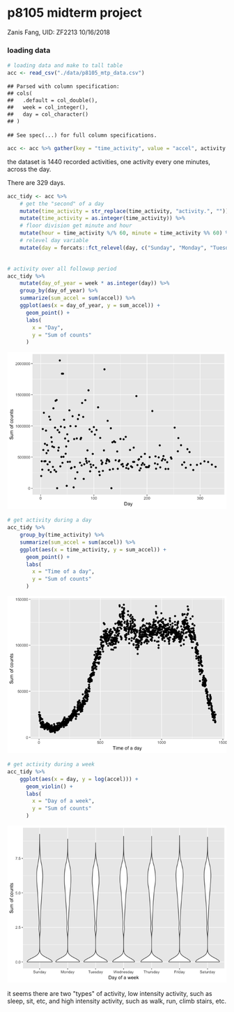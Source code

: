 p8105 midterm project
================
Zanis Fang, UID: ZF2213
10/16/2018

### loading data

``` r
# loading data and make to tall table
acc <- read_csv("./data/p8105_mtp_data.csv")
```

    ## Parsed with column specification:
    ## cols(
    ##   .default = col_double(),
    ##   week = col_integer(),
    ##   day = col_character()
    ## )

    ## See spec(...) for full column specifications.

``` r
acc <- acc %>% gather(key = "time_activity", value = "accel", activity.1:activity.1440)
```

the dataset is 1440 recorded activities, one activity every one minutes, across the day.

There are 329 days.

``` r
acc_tidy <- acc %>% 
    # get the "second" of a day
    mutate(time_activity = str_replace(time_activity, "activity.", "")) %>% 
    mutate(time_activity = as.integer(time_activity)) %>% 
    # floor division get minute and hour
    mutate(hour = time_activity %/% 60, minute = time_activity %% 60) %>% 
    # relevel day variable
    mutate(day = forcats::fct_relevel(day, c("Sunday", "Monday", "Tuesday",
                                                                                     "Wednesday", "Thursday", "Friday", "Saturday")))
```

``` r
# activity over all followup period
acc_tidy %>%
    mutate(day_of_year = week * as.integer(day)) %>% 
    group_by(day_of_year) %>% 
    summarize(sum_accel = sum(accel)) %>% 
    ggplot(aes(x = day_of_year, y = sum_accel)) +
      geom_point() +
      labs(
        x = "Day",
        y = "Sum of counts"
      )
```

![](p8105_mtp_zf2213_files/figure-markdown_github/unnamed-chunk-3-1.png)

``` r
# get activity during a day
acc_tidy %>%
    group_by(time_activity) %>% 
    summarize(sum_accel = sum(accel)) %>% 
    ggplot(aes(x = time_activity, y = sum_accel)) +
      geom_point() +
      labs(
        x = "Time of a day",
        y = "Sum of counts"
      )
```

![](p8105_mtp_zf2213_files/figure-markdown_github/unnamed-chunk-4-1.png)

``` r
# get activity during a week
acc_tidy %>%
    ggplot(aes(x = day, y = log(accel))) +
      geom_violin() +
      labs(
        x = "Day of a week",
        y = "Sum of counts"
      )
```

![](p8105_mtp_zf2213_files/figure-markdown_github/unnamed-chunk-5-1.png)

it seems there are two "types" of activity, low intensity activity, such as sleep, sit, etc, and high intensity activity, such as walk, run, climb stairs, etc.
